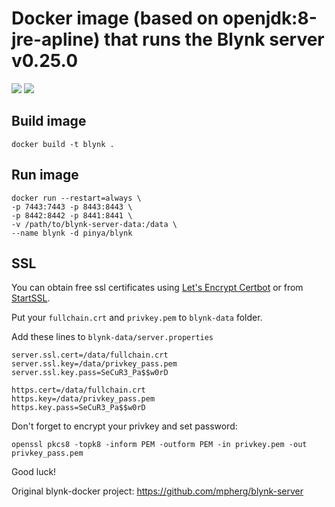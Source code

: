 # Docker image (based on openjdk:8-jre-apline) that runs the Blynk server v0.25.0

[![](https://images.microbadger.com/badges/version/pinya/blynk.svg)](https://microbadger.com/images/pinya/blynk "Get your own version badge on microbadger.com")
[![](https://images.microbadger.com/badges/image/pinya/blynk.svg)](https://microbadger.com/images/pinya/blynk "Get your own image badge on microbadger.com")

## Build image

```
docker build -t blynk .
```
## Run image

```
docker run --restart=always \
-p 7443:7443 -p 8443:8443 \
-p 8442:8442 -p 8441:8441 \
-v /path/to/blynk-server-data:/data \
--name blynk -d pinya/blynk
```

## SSL

You can obtain free ssl certificates using [Let's Encrypt Certbot](https://certbot.eff.org/) or from [StartSSL](https://www.startssl.com/).

Put your `fullchain.crt` and `privkey.pem` to `blynk-data` folder.

Add these lines to `blynk-data/server.properties`
```
server.ssl.cert=/data/fullchain.crt
server.ssl.key=/data/privkey_pass.pem
server.ssl.key.pass=SeCuR3_Pa$$w0rD

https.cert=/data/fullchain.crt
https.key=/data/privkey_pass.pem
https.key.pass=SeCuR3_Pa$$w0rD
```
Don't forget to encrypt your privkey and set password:

```
openssl pkcs8 -topk8 -inform PEM -outform PEM -in privkey.pem -out privkey_pass.pem
```

Good luck!

Original blynk-docker project: https://github.com/mpherg/blynk-server
